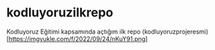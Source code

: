# kodluyoruzilkrepo
Kodluyoruz Eğitimi kapsamında açtığım ilk repo
(kodluyoruzprojeresmi) [https://imgyukle.com/f/2022/09/24/nKuY91.png]
